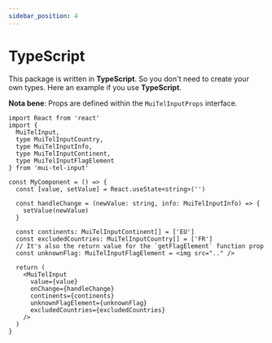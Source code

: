 ```yaml
---
sidebar_position: 4
---
```


# TypeScript

This package is written in **TypeScript**. So you don't need to create your own types. Here an example if you use **TypeScript**.

**Nota bene**: Props are defined within the `MuiTelInputProps` interface.

```tsx
import React from 'react'
import {
  MuiTelInput,
  type MuiTelInputCountry,
  type MuiTelInputInfo,
  type MuiTelInputContinent,
  type MuiTelInputFlagElement
} from 'mui-tel-input'

const MyComponent = () => {
  const [value, setValue] = React.useState<string>('')

  const handleChange = (newValue: string, info: MuiTelInputInfo) => {
    setValue(newValue)
  }

  const continents: MuiTelInputContinent[] = ['EU']
  const excludedCountries: MuiTelInputCountry[] = ['FR']
  // It's also the return value for the `getFlagElement` function prop
  const unknownFlag: MuiTelInputFlagElement = <img src=".." />

  return (
    <MuiTelInput
      value={value}
      onChange={handleChange}
      continents={continents}
      unknownFlagElement={unknownFlag}
      excludedCountries={excludedCountries}
    />
  )
}
```
